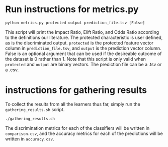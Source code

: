 # Run instructions for metrics.py

```
python metrics.py protected output prediction_file.tsv [False]
```

This script will print the Impact Ratio, Elift Ratio, and Odds Ratio according to the definitions our literature. The protected characteristic is user defined, as is the discriminated output. `protected` is the protected feature vector column in `prediction_file.tsv`, and `output` is the prediction vector column. False is an optional argument that can be used if the desireable outcome of the dataset is 0 rather than 1. Note that this script is only valid when `protected` and `output` are binary vectors. The prediction file can be a .tsv or a .csv.


# instructions for gathering results 

To collect the results from all the learners thus far, simply run the `gathering_results.sh` script. 

```
./gathering_results.sh
```

The discrimination metrics for each of the classifiers will be written in `comparison.csv`, and the accuracy metrics for each of the predictions will be written in `accuracy.csv`.
